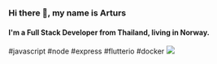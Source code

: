 ### Hi there 👋, my name is Arturs
#### I'm a Full Stack Developer from Thailand, living in Norway.

#javascript #node #express #flutterio #docker
![](https://cdn.discordapp.com/attachments/827119321120505886/828240910051180594/164645641d.png)








